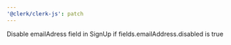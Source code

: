 ```yaml
---
'@clerk/clerk-js': patch
---
```


Disable emailAdress field in SignUp if fields.emailAddress.disabled is true
